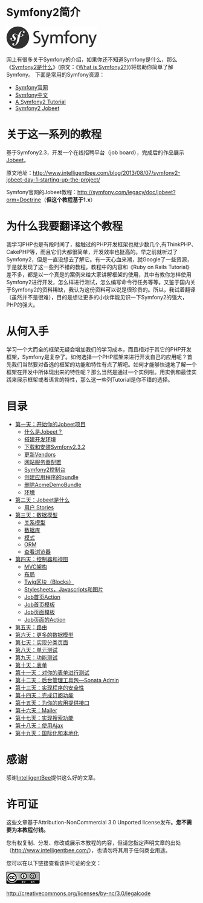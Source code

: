 # Symfony2简介 #

![Symfony](imgs/logo_symfony.png)

网上有很多关于Symfony的介绍，如果你还不知道Symfony是什么，那么《[Symfony2是什么](http://www.cnblogs.com/Seekr/archive/2012/06/15/2550894.html)》(原文：《[What is Symfony2?](http://fabien.potencier.org/article/49/what-is-symfony2)》)将帮助你简单了解Symfony。
下面是常用的Symfony资源：

*  [Symfony官网](http://symfony.com/)
*  [Symfony中文](http://symfony.cn/docs/index.html)
*  [A Symfony2 Tutorial](http://twpug.net/docs/symblog/)
*  [Symfony2 Jobeet](http://www.intelligentbee.com/blog/2013/08/07/symfony2-jobeet-day-1-starting-up-the-project/)

# 关于这一系列的教程 #

基于Symfony2.3，开发一个在线招聘平台（job board），完成后的作品展示[Jobeet](http://www.jobeet.org/en/)。

原文地址：<http://www.intelligentbee.com/blog/2013/08/07/symfony2-jobeet-day-1-starting-up-the-project/>

Symfony官网的Jobeet教程：<http://symfony.com/legacy/doc/jobeet?orm=Doctrine>（**但这个教程基于1.x**）

# 为什么我要翻译这个教程 #

我学习PHP也是有段时间了，接触过的PHP开发框架也就少数几个,有ThinkPHP、CakePHP等，而且它们大都很简单，开发效率也挺高的。早之前就听过了Symfony2，但是一直没想去了解它。有一天心血来潮，就Google了一些资源，于是就发现了这一些列不错的教程。教程中的内容和《Ruby on Rails Tutorial》差不多，都是以一个真是的案例来给大家讲解框架的使用，其中有教你怎样使用Symfony2进行开发，怎么样进行测试，怎么编写命令行任务等等。又鉴于国内关于Symfony2的资料稀缺，我认为这份资料可以说是很珍贵的。所以，我试着翻译（虽然并不是很难），目的是想让更多的小伙伴能见识一下Symfony2的强大，PHP的强大。

# 从何入手 #

学习一个大而全的框架无疑会增加我们的学习成本，而且相对于其它的PHP开发框架，Symfony是复杂了。如何选择一个PHP框架来进行开发自己的应用呢？首先我们当然要对备选的框架的功能和特性有点了解吧。如何才能够快速地了解一个框架在开发中所体现出来的特性呢？那么当然是通过一个实例啦。用实例和最佳实践来展示框架或者语言的特性，那么这一些列Tutorial是你不错的选择。

# 目录 #

* [第一天：开始你的Jobeet项目](https://github.com/happen-zhang/symfony2-jobeet-tutorial/blob/master/chapter-01/chapter-01.md)
    * [什么是Jobeet？](https://github.com/happen-zhang/symfony2-jobeet-tutorial/blob/master/chapter-01/chapter-01.md#%E4%BB%80%E4%B9%88%E6%98%AFjobeet)
    * [搭建开发环境](https://github.com/happen-zhang/symfony2-jobeet-tutorial/blob/master/chapter-01/chapter-01.md#%E6%90%AD%E5%BB%BA%E5%BC%80%E5%8F%91%E7%8E%AF%E5%A2%83)
    * [下载和安装Symfony2.3.2](https://github.com/happen-zhang/symfony2-jobeet-tutorial/blob/master/chapter-01/chapter-01.md#%E4%B8%8B%E8%BD%BD%E5%92%8C%E5%AE%89%E8%A3%85symfony232)
    * [更新Vendors](https://github.com/happen-zhang/symfony2-jobeet-tutorial/blob/master/chapter-01/chapter-01.md#%E6%9B%B4%E6%96%B0vendors)
    * [网站服务器配置](https://github.com/happen-zhang/symfony2-jobeet-tutorial/blob/master/chapter-01/chapter-01.md#%E7%BD%91%E7%AB%99%E6%9C%8D%E5%8A%A1%E5%99%A8%E9%85%8D%E7%BD%AE)
    * [Symfony2控制台](https://github.com/happen-zhang/symfony2-jobeet-tutorial/blob/master/chapter-01/chapter-01.md#symfony2%E6%8E%A7%E5%88%B6%E5%8F%B0)
    * [创建应用程序的bundle](https://github.com/happen-zhang/symfony2-jobeet-tutorial/blob/master/chapter-01/chapter-01.md#%E5%88%9B%E5%BB%BA%E5%BA%94%E7%94%A8%E7%A8%8B%E5%BA%8F%E7%9A%84bundle)
    * [删除AcmeDemoBundle](https://github.com/happen-zhang/symfony2-jobeet-tutorial/blob/master/chapter-01/chapter-01.md#%E5%88%A0%E9%99%A4acmedemobundle)
    * [环境](https://github.com/happen-zhang/symfony2-jobeet-tutorial/blob/master/chapter-01/chapter-01.md#%E7%8E%AF%E5%A2%83)
* [第二天：Jobeet是什么](https://github.com/happen-zhang/symfony2-jobeet-tutorial/blob/master/chapter-02/chapter-02.md)
    * [用户 Stories](https://github.com/happen-zhang/symfony2-jobeet-tutorial/blob/master/chapter-02/chapter-02.md#%E7%94%A8%E6%88%B7-stories)
* [第三天：数据模型](https://github.com/happen-zhang/symfony2-jobeet-tutorial/blob/master/chapter-03/chapter-03.md)
    * [关系模型](https://github.com/happen-zhang/symfony2-jobeet-tutorial/blob/master/chapter-03/chapter-03.md#%E5%85%B3%E7%B3%BB%E6%A8%A1%E5%9E%8B)
    * [数据库](https://github.com/happen-zhang/symfony2-jobeet-tutorial/blob/master/chapter-03/chapter-03.md#%E6%95%B0%E6%8D%AE%E5%BA%93)
    * [模式](https://github.com/happen-zhang/symfony2-jobeet-tutorial/blob/master/chapter-03/chapter-03.md#%E6%A8%A1%E5%BC%8F)
    * [ORM](https://github.com/happen-zhang/symfony2-jobeet-tutorial/blob/master/chapter-03/chapter-03.md#orm)
    * [查看浏览器](https://github.com/happen-zhang/symfony2-jobeet-tutorial/blob/master/chapter-03/chapter-03.md#%E6%9F%A5%E7%9C%8B%E6%B5%8F%E8%A7%88%E5%99%A8)
* [第四天：控制器和视图](https://github.com/happen-zhang/symfony2-jobeet-tutorial/blob/master/chapter-04/chapter-04.md)
    * [MVC架构](https://github.com/happen-zhang/symfony2-jobeet-tutorial/blob/master/chapter-04/chapter-04.md#mvc%E6%9E%B6%E6%9E%84)
    * [布局](https://github.com/happen-zhang/symfony2-jobeet-tutorial/blob/master/chapter-04/chapter-04.md#%E5%B8%83%E5%B1%80)
    * [Twig区块（Blocks）](https://github.com/happen-zhang/symfony2-jobeet-tutorial/blob/master/chapter-04/chapter-04.md#twig%E5%8C%BA%E5%9D%97blocks)
    * [Stylesheets，Javascripts和图片](https://github.com/happen-zhang/symfony2-jobeet-tutorial/blob/master/chapter-04/chapter-04.md#stylesheetsjavascripts%E5%92%8C%E5%9B%BE%E7%89%87)
    * [Job首页Action](https://github.com/happen-zhang/symfony2-jobeet-tutorial/blob/master/chapter-04/chapter-04.md#job%E9%A6%96%E9%A1%B5action)
    * [Job首页模板](https://github.com/happen-zhang/symfony2-jobeet-tutorial/blob/master/chapter-04/chapter-04.md#job%E9%A6%96%E9%A1%B5%E6%A8%A1%E6%9D%BF)
    * [Job页面模板](https://github.com/happen-zhang/symfony2-jobeet-tutorial/blob/master/chapter-04/chapter-04.md#job%E9%A1%B5%E9%9D%A2%E6%A8%A1%E6%9D%BF)
    * [Job页面的Action](https://github.com/happen-zhang/symfony2-jobeet-tutorial/blob/master/chapter-04/chapter-04.md#job%E9%A1%B5%E9%9D%A2%E7%9A%84action)
* [第五天：路由]()
* [第六天：更多的数据模型]()
* [第七天：实现分类页面]()
* [第八天：单元测试]()
* [第九天：功能测试]()
* [第十天：表单]()
* [第十一天：对你的表单进行测试]()
* [第十二天：后台管理工具包—Sonata Admin]()
* [第十三天：实现程序的安全性]()
* [第十四天：完成订阅功能]()
* [第十五天：为你的应用提供接口]()
* [第十六天：Mailer]()
* [第十七天：实现搜索功能]()
* [第十八天：使用Ajax]()
* [第十九天：国际化和本地化]()

# 感谢 #

感谢[IntelligentBee](http://www.intelligentbee.com/)提供这么好的文章。

# 许可证 #

这些文章基于Attribution-NonCommercial 3.0 Unported license发布。**您不需要为本教程付钱。**

您有权复制、分发、修改或展示本教程的内容，但请您指定声明文章的出处（<http://www.intelligentbee.com/>），也请勿将其用于任何商业用途。

您可以在以下链接查看该许可证的全文：

![](imgs/license.png)

<http://creativecommons.org/licenses/by-nc/3.0/legalcode>
